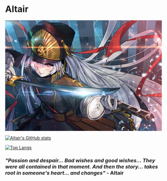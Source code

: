 # Altair

<img align="center" alt="Prinz Eugen Azur Lane" src="https://raw.githubusercontent.com/altair-altr/altair-altr/main/assets/altair.jpg" />

[![Altair's GitHub stats](https://github-readme-stats.vercel.app/api?username=altair-altr&count_private=true&show_icons=true&bg_color=0d1117&text_color=ff4500&title_color=daa520&icon_color=FFD700&border_color=c0c0c0)](https://github.com/altair-altr)

[![Top Langs](https://github-readme-stats.vercel.app/api/top-langs/?username=altair-altr&layout=compact&bg_color=0d1117&text_color=ff4500&title_color=daa520&icon_color=FFD700&border_color=c0c0c0)](https://github.com/altair-altr)

### **_"Passion and despair... Bad wishes and good wishes... They were all contained in that moment. And then the story... takes root in someone's heart... and changes"_ - Altair**
